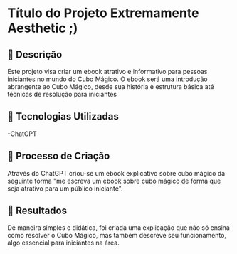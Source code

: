 # Título do Projeto Extremamente Aesthetic ;)

## 📒 Descrição
Este projeto visa criar um ebook atrativo e informativo para pessoas iniciantes no mundo do Cubo Mágico. O ebook será uma introdução abrangente ao Cubo Mágico, desde sua história e estrutura básica até técnicas de resolução para iniciantes

## 🤖 Tecnologias Utilizadas
-ChatGPT

## 🧐 Processo de Criação
Através do ChatGPT criou-se um ebook explicativo sobre cubo mágico da seguinte forma "me escreva um ebook sobre cubo mágico de forma que seja atrativo para um público iniciante". 

## 🚀 Resultados
De maneira simples e didática, foi criada uma explicação que não só ensina como resolver o Cubo Mágico, mas também descreve seu funcionamento, algo essencial para iniciantes na área.
